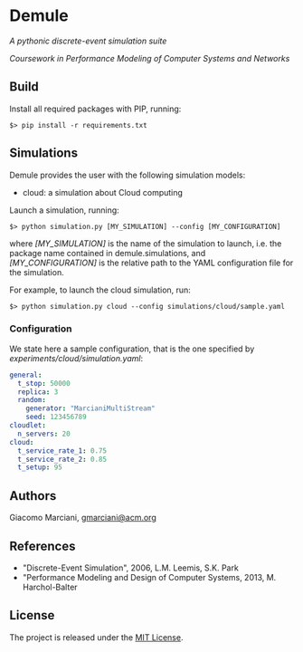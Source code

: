 # Demule

*A pythonic discrete-event simulation suite*

*Coursework in Performance Modeling of Computer Systems and Networks*


## Build
Install all required packages with PIP, running:

    $> pip install -r requirements.txt


## Simulations
Demule provides the user with the following simulation models:

* cloud: a simulation about Cloud computing

Launch a simulation, running:

    $> python simulation.py [MY_SIMULATION] --config [MY_CONFIGURATION]
    
where 
*[MY_SIMULATION]* is the name of the simulation to launch, i.e. the package name contained in demule.simulations, and
*[MY_CONFIGURATION]* is the relative path to the YAML configuration file for the simulation.

For example, to launch the cloud simulation, run:

    $> python simulation.py cloud --config simulations/cloud/sample.yaml


### Configuration
We state here a sample configuration, that is the one specified by *experiments/cloud/simulation.yaml*:

```yaml
general:
  t_stop: 50000
  replica: 3
  random:
    generator: "MarcianiMultiStream"
    seed: 123456789
cloudlet:
  n_servers: 20
cloud:
  t_service_rate_1: 0.75
  t_service_rate_2: 0.85
  t_setup: 95
```

## Authors
Giacomo Marciani, [gmarciani@acm.org](mailto:gmarciani@acm.org)


## References
* "Discrete-Event Simulation", 2006, L.M. Leemis, S.K. Park
* "Performance Modeling and Design of Computer Systems, 2013, M. Harchol-Balter


## License
The project is released under the [MIT License](https://opensource.org/licenses/MIT).
